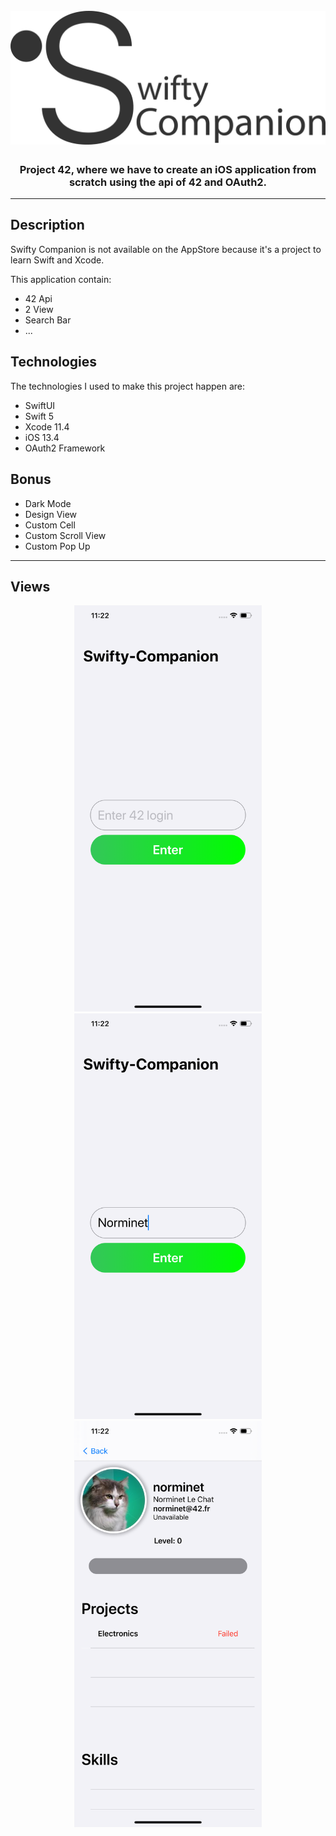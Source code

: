 <h1 align="center">
<br>
<img src="assets/logo.png" alt="The Swifty Companion Project"  width="600"/>
<br>
</h1>

<h3 align="center">Project 42, where we have to create an iOS application from scratch using the api of 42 and OAuth2.</h3>

---

## Description

Swifty Companion is not available on the AppStore because it's a project to learn Swift and Xcode.

This application contain:
 - 42 Api
 - 2 View
 - Search Bar
 - ...

## Technologies

The technologies I used to make this project happen are:
 - SwiftUI
 - Swift 5
 - Xcode 11.4
 - iOS 13.4
 - OAuth2 Framework

## Bonus

 - Dark Mode
 - Design View
 - Custom Cell
 - Custom Scroll View
 - Custom Pop Up

---

## Views

<div align="center">
<img src="assets/research-view.png" alt="Screenshotof of the search field"  width="300"/>
<img src="assets/research-norminet-view.png" alt="Screenshot of the norminet user search"  width="300"/>
<img src="assets/profile-view.png" alt="Screenshot of norminet profile"  width="300"/>
</div>

